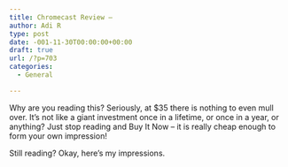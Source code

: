 ```yaml
---
title: Chromecast Review –
author: Adi R
type: post
date: -001-11-30T00:00:00+00:00
draft: true
url: /?p=703
categories:
  - General

---
```

Why are you reading this? Seriously, at $35 there is nothing to even mull over. It&#8217;s not like a giant investment once in a lifetime, or once in a year, or anything? Just stop reading and Buy It Now &#8211; it is really cheap enough to form your own impression!

Still reading? Okay, here&#8217;s my impressions.